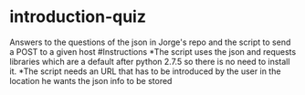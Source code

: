 # introduction-quiz
Answers to the questions of the json in Jorge's repo and the script to send a POST to a given host
#Instructions
*The script uses the json and requests libraries which are a default after python 2.7.5 so there is no need to install it.
*The script needs an URL that has to be introduced by the user in the location he wants the json info to be stored


